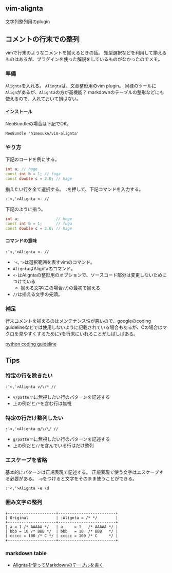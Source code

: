 ## vim-alignta
文字列整列用のplugin

## コメントの行末での整列
vimで行末のようなコメントを揃えるときの話。
矩型選択などを利用して揃えるものはあるが、プラグインを使った解説をしているものがなかったのでメモ。

### 準備
`Alignta`を入れる。
`Alingta`は、文章整形用のvim plugin。
同様のツールに`Align`があるが、`Alignta`の方が高機能？
markdownのテーブルの整形などにも使えるので、入れておいて損はない。

#### インストール
NeoBundleの場合は下記でOK。
```vim
NeoBundle 'h1mesuke/vim-alignta'
```

### やり方
下記のコードを例にする。
```c++
int a; // hoge
const int b = 1; // fuga
const double c = 2.0; // hage
```

揃えたい行を全て選択する。
`:`を押して、下記コマンドを入力する。

```vim
:'<,'>Alignta <- //
```

下記のように揃う。

```c++
int a;                // hoge
const int b = 1;      // fuga
const double c = 2.0; // hage
```

#### コマンドの意味

```vim
:'<,'>Alignta <- //
```

* `'<,'>`は選択範囲を表すvimのコマンド。
* `Alignta`はAligntaのコマンド。
* `<-`はAligntaの整形用のオプションで、ソースコード部分は変更しないためにつけている
    * 揃える文字(この場合`//`)の最初で揃える
* `//`は揃える文字の先頭。

### 補足
行末コメントを揃えるのはメンテナンス性が悪いので、googleのcoding guidelineなどでは使用しないように記載されている場合もあるが、Cの場合はマクロを見やすくするために`¥`を行末にいれることがしばしばある。

[python coding guideline](http://works.surgo.jp/translation/pyguide.html#id56)


## Tips

### 特定の行を除きたい

```vim
:'<,'>Alignta v/\/* //
```

* `v/pattern`に無視したい行のパターンを記述する
* 上の例だと`/*`を含む行は無視

### 特定の行だけ整列したい

```vim
:'<,'>Alignta g/\/\/ //
```

* `g/pattern`に無視したい行のパターンを記述する
* 上の例だと`//`を含んでいる行はだけ整列

### エスケープを省略
基本的にパターンは正規表現で記述する。
正規表現で使う文字はエスケープする必要がある。
`-e`をつけると文字をそのまま使うことができる。


```vim
:'<,'>Alignta -e \d
```


### 囲み文字の整列

```
+---------------------+-------------------------+
| Original            | :Alignta = /* */        |
+---------------------+-------------------------+
| a = 1 /* AAAAA */   | a     = 1   /* AAAAA */ |
| bbb = 10 /* BBB */  | bbb   = 10  /* BBB   */ |
| ccccc = 100 /* C */ | ccccc = 100 /* C     */ |
+---------------------+-------------------------+
```

### markdown table
* [Aligntaを使ってMarkdownのテーブルを書く](http://www.minimalab.com/blog/2014/07/13/markdown-alignta/)

